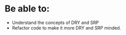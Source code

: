 # Be able to:
- Understand the concepts of DRY and SRP
- Refactor code to make it more DRY and SRP minded.
